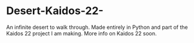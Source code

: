 # Desert-Kaidos-22-
An infinite desert to walk through. Made entirely in Python and part of the Kaidos 22 project I am making. More info on Kaidos 22 soon.
